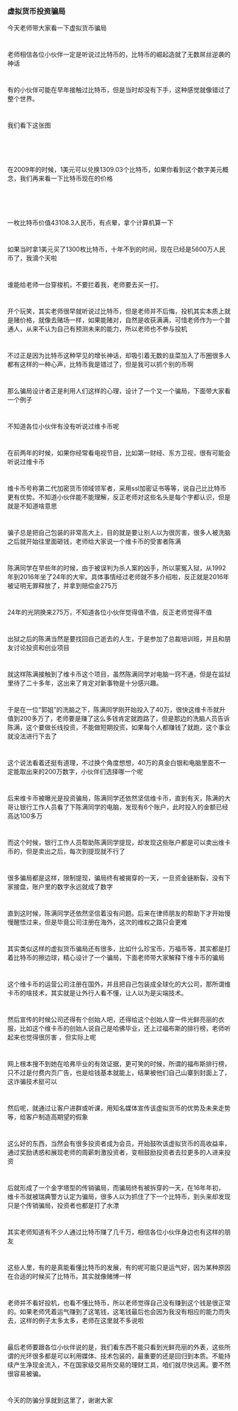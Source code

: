 <div>
		<div><img src="../img/banner.png" alt=""></div>
		<div>
				<h3> 虚拟货币投资骗局</h3>
				<p>今天老师带大家看一下虚拟货币骗局</p>
				<p style="margin-top: 40px;">老师相信各位小伙伴一定是听说过比特币的，比特币的崛起造就了无数屌丝逆袭的神话</p>
				<p style="margin-top: 40px;">有的小伙伴可能在早年接触过比特币，但是当时却没有下手，这种感觉就像错过了整个世界。</p>
				<p style="margin-top: 40px;">我们看下这张图</p>
				<p style="margin-top: 40px;"><img src="../img/fangpian6.1.png" alt=""></p>
				<p style="margin-top: 40px;">在2009年的时候，1美元可以兑换1309.03个比特币，如果你看到这个数字美元概念，我们再来看一下比特币现在的价格</p>
				<p style="margin-top: 40px;"><img src="../img/fangpian6.2.png" alt=""></p>
				<p style="margin-top: 40px;">一枚比特币价值43108.3人民币，有点晕，拿个计算机算一下</p>
				<p style="margin-top: 40px;">如果当时拿1美元买了1300枚比特币，十年不到的时间，现在已经是5600万人民币了，我滴个天啦</p>
				<p style="margin-top: 40px;">谁能给老师一台穿梭机，不要拦着我，老师要去买一打。</p>
				<p style="margin-top: 40px;">开个玩笑，其实老师很早就听说过比特币，但是老师并不后悔，投机其实本质上就是赌价格，就像去赌场一样，如果能赌对，自然是收获满满，可惜老师作为一个普通人，从来不认为自己有预测未来的能力，所以老师也不参与投机</p>
				<p style="margin-top: 40px;">不过正是因为比特币这种罕见的增长神话，却吸引着无数的韭菜加入了币圈很多人都有这样的一种心声，比特币我是错过了，但是我可以抓个别的币啊</p>
				<p style="margin-top: 40px;">那么骗局设计者正是利用人们这样的心理，设计了一个又一个骗局，下面带大家看一个例子</p>
				<p style="margin-top: 40px;">不知道各位小伙伴有没有听说过维卡币呢</p>
				<p style="margin-top: 40px;">在前两年的时候，如果你经常看电视节目，比如第一财经、东方卫视，很有可能会听说过维卡币</p>
				<p style="margin-top: 40px;">维卡币号称第二代加密货币领域领军者，采用ssl加密证书等等，说自己比比特币更有优势。不知道小伙伴能不能理解，反正老师对这些名头是每个字都认识，但是就是不知道啥意思</p>
				<p style="margin-top: 40px;">骗子总是把自己包装的非常高大上，目的就是要让别人以为很厉害，很多人被洗脑之后就开始往里面砸钱，老师给大家说一个维卡币的受害者陈满</p>
				<p style="margin-top: 40px;">陈满同学在早些年的时候，由于被误判为杀人案的凶手，所以蒙冤入狱，从1992年到2016年坐了24年的大牢。具体事情经过老师就不多介绍啦，反正就是2016年被证明无罪释放了，并拿到赔偿金275万</p>
				<p style="margin-top: 40px;">24年的光阴换来275万，不知道各位小伙伴觉得值不值，反正老师觉得不值</p>
				<p style="margin-top: 40px;">出狱之后的陈满当然是要找回自己逝去的人生，于是参加了总裁培训班，并且和朋友讨论投资和创业项目</p>
				<p style="margin-top: 40px;">就这样陈满接触到了维卡币这个项目，虽然陈满同学对电脑一窍不通，但是在监狱里待了二十多年，这出来了肯定对新事物是十分感兴趣。</p>
				<p style="margin-top: 40px;">于是在一位“郭姐”的洗脑之下，陈满同学刚开始投入了40万，很快这维卡币就升值到200多万了，老师要是赚了这么多钱肯定就跑路了，但是那边的洗脑人员告诉陈满，这个要做长线投资，不能做短期投资，如果每个人都赚钱了就跑，这个事业就没法进行下去了</p>
				<p style="margin-top: 40px;">这个说法看着还挺有道理，不过换个角度想想，40万的真金白银和电脑里面不一定能取出来的200万数字，小伙伴们选择哪一个呢</p>
				<p style="margin-top: 40px;">后来维卡币被曝光是投资骗局，陈满同学还依然坚信维卡币，直到有天，陈满的大哥让银行工作人员看了下陈满同学的电脑，发现有6个账户，此时投入的金额已经高达100多万</p>
				<p style="margin-top: 40px;">而这个时候，银行工作人员帮助陈满同学提现，却发现这些账户都是可以卖出维卡币的，但是卖出之后，每次到提现就不行了</p>
				<p style="margin-top: 40px;">很多骗局都是这样，限制提现，骗局终有被揭穿的一天，一旦资金链断裂，没有下家接盘，账户里的数字永远就成了数字</p>
				<p style="margin-top: 40px;">直到这时候，陈满同学还依然坚信着没有问题。后来在律师朋友的帮助下才开始慢慢醒悟过来，但是毕竟公司注册在海外，这次的维权之路只会更难</p>
				<p style="margin-top: 40px;">其实类似这样的虚拟货币骗局还有很多，比如什么珍宝币，万福币等，其实都是打着比特币的擦边球，精心设计了一个骗局，下面老师带大家解释下维卡币的骗局</p>
				<p style="margin-top: 40px;">这个维卡币的运营公司注册在国外，并且把自己包装成全球化的大公司，那所谓维卡币的啥技术，其实就是让外行人看不懂，让人以为是尖端技术。</p>
				<p style="margin-top: 40px;">然后宣传的时候公司还得有个创始人吧，还得给这个创始人穿一件光鲜亮丽的衣服，比如这个维卡币的创始人说自己是哈佛毕业，还上过福布斯的排行榜，老师听起来也觉得很厉害 ，但实际上呢</p>
				<p style="margin-top: 40px;">网上根本搜不到她在哈弗毕业的有效证据，更可笑的时候，所谓的福布斯排行榜，只不过是付费内页广告，也是给钱基本就能上，结果被他们自己山寨到封面上了，这诈骗技术挺可以</p>
				<p style="margin-top: 40px;">然后呢，就通过让客户进群或听课，用知名媒体宣传该虚拟货币的优势及未来走势等，给客户制造高期望的假象</p>
				<p style="margin-top: 40px;">这么好的东西，当然会有很多投资者成为会员，开始鼓吹该虚拟货币的高收益率，通过奖励诱惑和展现老师的周薪刺激投资者，变相鼓励投资者去拉更多的人进来投资</p>
				<p style="margin-top: 40px;">后就形成了一个金字塔型的传销骗局，而骗局终有被拆穿的一天，在16年年初，维卡币就被瑞典警方认定为骗局，很多人以为抓住了下一个比特币，到头来却发现只是个传销骗局，投资者也都是打了水漂</p>
				<p style="margin-top: 40px;">其实老师知道有不少人通过比特币赚了几千万，相信各位小伙伴身边也有这样的朋友</p>
				<p style="margin-top: 40px;">这些人里，有的是真能看懂比特币的发展，有的呢可能只是运气好，因为某种原因在合适的时候买了比特币。其实就像赌博一样</p>
				<p style="margin-top: 40px;">老师并不看好投机，也看不懂比特币，所以老师觉得自己没有赚到这个钱是很正常的。如果老师凭着运气赚到了这笔钱，这笔钱最后也会因为我没有相应的能力而失去，这样的例子太多太多，老师在这里就不多说啦</p>
				<p style="margin-top: 40px;">最后老师要跟各位小伙伴说的是，我们看东西不能只看到光鲜亮丽的外表，这些所谓的光环很多都是可以利用媒体、技术包装的，最重要的还是回归到本质。<span class="red">不能持续产生净现金流入，不在国家级交易所交易的理财工具，咱们就尽快远离。</span>要不然很容易被骗。</p>
				<p style="margin-top: 40px;">今天的防骗分享就到这里了，谢谢大家</p>
		</div>
</div>